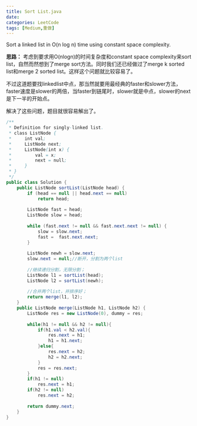 ```yaml
---
title: Sort List.java
date: 
categories: LeetCode
tags: [Medium,重做]
---
```

Sort a linked list in O(n log n) time using constant space complexity.
<!-- more -->
**思路：**
考虑到要求用O(nlogn)的时间复杂度和constant space complexity来sort list，自然而然想到了merge sort方法。同时我们还已经做过了merge k sorted list和merge 2 sorted list。这样这个问题就比较容易了。

不过这道题要找linkedlist中点，那当然就要用最经典的faster和slower方法，faster速度是slower的两倍，当faster到链尾时，slower就是中点，slower的next是下一半的开始点。

解决了这些问题，题目就很容易解出了。
``` java
/**
 * Definition for singly-linked list.
 * class ListNode {
 *     int val;
 *     ListNode next;
 *     ListNode(int x) {
 *         val = x;
 *         next = null;
 *     }
 * }
 */
public class Solution {
    public ListNode sortList(ListNode head) {
        if (head == null || head.next == null)
            return head;
		
        ListNode fast = head;
        ListNode slow = head;
		
        while (fast.next != null && fast.next.next != null) {
            slow = slow.next;
            fast =  fast.next.next;
        }
        
		ListNode newh = slow.next;
		slow.next = null;//断开，分割为两个list
		
		//继续递归分割，无限分割；
		ListNode l1 = sortList(head);
		ListNode l2 = sortList(newh);
		
		//合并两个list，并排序好；
		return merge(l1, l2);
    }
    public ListNode merge(ListNode h1, ListNode h2) {
		ListNode res = new ListNode(0), dummy = res;
		
		while(h1 != null && h2 != null){
			if(h1.val < h2.val){
				res.next = h1;
				h1 = h1.next;
			}else{
				res.next = h2;
				h2 = h2.next;
			}
			res = res.next;			
		}
        if(h1 != null)
			res.next = h1;
		if(h2 != null)
			res.next = h2;
		
		return dummy.next;
    }
}
``` 
